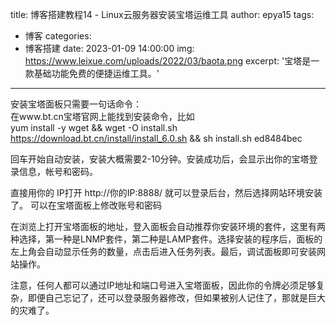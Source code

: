 title: 博客搭建教程14 - Linux云服务器安装宝塔运维工具
author: epya15
tags:
  - 博客
categories:
  - 博客搭建
date: 2023-01-09 14:00:00
img: https://www.leixue.com/uploads/2022/03/baota.png
excerpt: '宝塔是一款基础功能免费的便捷运维工具。'
---
安装宝塔面板只需要一句话命令：  
在www.bt.cn宝塔官网上能找到安装命令，比如  
yum install -y wget && wget -O install.sh https://download.bt.cn/install/install_6.0.sh && sh install.sh ed8484bec  

回车开始自动安装，安装大概需要2-10分钟。安装成功后，会显示出你的宝塔登录信息，帐号和密码。  

直接用你的 IP打开 http://你的IP:8888/ 就可以登录后台，然后选择网站环境安装了。
可以在宝塔面板上修改账号和密码

在浏览上打开宝塔面板的地址，登入面板会自动推荐你安装环境的套件，这里有两种选择，第一种是LNMP套件，第二种是LAMP套件。选择安装的程序后，面板的左上角会自动显示任务的数量，点击后进入任务列表。最后，调试面板即可安装网站操作。

注意，任何人都可以通过IP地址和端口号进入宝塔面板，因此你的令牌必须足够复杂，即便自己忘记了，还可以登录服务器修改，但如果被别人记住了，那就是巨大的灾难了。